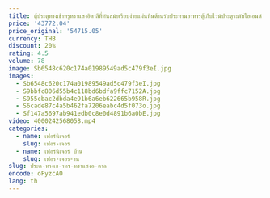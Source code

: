 ```yaml
---
title: ตู้ประตูทางเข้าหรูหราแสงอิตาลีที่ทันสมัยเรียบง่ายแผ่นหินด้านรับประทานอาหารตู้เก็บไวน์ประตูระดับไฮเอนด์
price: '43772.04'
price_original: '54715.05'
currency: THB
discount: 20%
rating: 4.5
volume: 78
image: Sb6548c620c174a01989549ad5c479f3eI.jpg
images:
  - Sb6548c620c174a01989549ad5c479f3eI.jpg
  - S9bbfc806d55b4c118bd6bdfa9ffc7152A.jpg
  - S955cbac2dbda4e91b6a6eb622665b958R.jpg
  - S6cade87c4a5b462fa7206eabc4d5f073o.jpg
  - Sf147a5697ab941edb0c8e0d4891b6a0bE.jpg
video: 4000242568058.mp4
categories:
  - name: เฟอร์นิเจอร์
    slug: เฟอร-เจอร
  - name: เฟอร์นิเจอร์ บ้าน
    slug: เฟอร-เจอร-าน
slug: ประต-ทางเข-าหร-หราแสงอ-ตาล
encode: oFyzcAO
lang: th
---
```

  